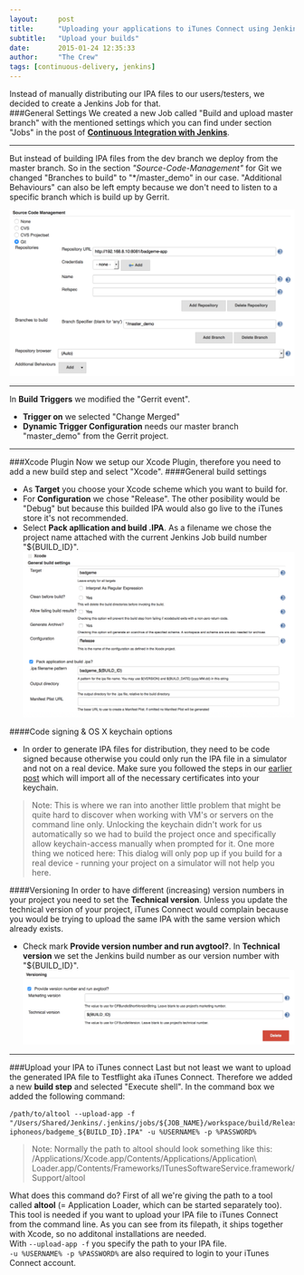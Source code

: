 ```yaml
---
layout:     post
title:      "Uploading your applications to iTunes Connect using Jenkins"
subtitle:   "Upload your builds"
date:       2015-01-24 12:35:33
author:     "The Crew"
tags: [continuous-delivery, jenkins]
---
```


Instead of manually distributing our IPA files to our users/testers, we decided to create a Jenkins Job for that.<br>
###General Settings
We created a new Job called "Build and upload master branch" with the mentioned settings which you can find under section "Jobs" in the post of [**Continuous Integration with Jenkins**](http://ciforios.github.io/2015/01/25/Jenkins/).<br>
***
But instead of building IPA files from the dev branch we deploy from the master branch. So in the section *"Source-Code-Management"* for Git we changed "Branches to build" to "*/master_demo" in our case. "Additional Behaviours" can also be left empty because we don't need to listen to a specific branch which is build up by Gerrit.<br>

![image](/img/jenkins/jobITunesConnectSCM.png)
***
In **Build Triggers** we modified the "Gerrit event".

* **Trigger on** we selected "Change Merged"
* **Dynamic Trigger Configuration** needs our master branch "master_demo" from the Gerrit project.

***
###Xcode Plugin
Now we setup our Xcode Plugin, therefore you need to add a new build step and select "Xcode". 
####General build settings
* As **Target** you choose your Xcode scheme which you want to build for.
* For **Configuration** we chose "Release". The other posibility would be "Debug" but because this builded IPA would also go live to the iTunes store it's not recommended. 
* Select **Pack apllication and build .IPA**. As a filename we chose the project name attached with the current Jenkins Job build number "<ProjectName>${BUILD_ID}".
![image](/img/jenkins/pluginXcodeBuildSettings.png)

####Code signing & OS X keychain options
* In order to generate IPA files for distribution, they need to be code signed because otherwise you could only run the IPA file in a simulator and not on a real device. Make sure you followed the steps in our [earlier post](http://ciforios.github.io/2015/01/28/Code-Signing/) which will import all of the necessary certificates into your keychain.

> Note: This is where we ran into another little problem that might be quite hard to discover when working with VM's or servers on the command line only. Unlocking the keychain didn't work for us automatically so we had to build the project once and specifically allow keychain-access manually when prompted for it. One more thing we noticed here: This dialog will only pop up if you build for a real device - running your project on a simulator will not help you here.

####Versioning
In order to have different (increasing) version numbers in your project you need to set the **Technical version**. Unless you update the technical version of your project, iTunes Connect would complain because you would be trying to upload the same IPA with the same version which already exists.<br>

* Check mark **Provide version number and run avgtool?**. In **Technical version** we set the Jenkins build number as our version number with "${BUILD_ID}".
![image](/img/jenkins/pluginXcodeVersioning.png)

***
###Upload your IPA to iTunes connect
Last but not least we want to upload the generated IPA file to Testflight aka iTunes Connect. Therefore we added a new **build step** and selected "Execute shell". In the command box we added the following command:<br>
```
/path/to/altool --upload-app -f "/Users/Shared/Jenkins/.jenkins/jobs/${JOB_NAME}/workspace/build/Release-iphoneos/badgeme_${BUILD_ID}.IPA" -u %USERNAME% -p %PASSWORD%
```
> Note: Normally the path to altool should look something like this: /Applications/Xcode.app/Contents/Applications/Application\ Loader.app/Contents/Frameworks/ITunesSoftwareService.framework/Support/altool

What does this command do? First of all we're giving the path to a tool called **altool** (= Application Loader, which can be started separately too). This tool is needed if you want to upload your IPA file to iTunes Connect from the command line. As you can see from its filepath, it ships together with Xcode, so no additonal installations are needed.<br>
With ```--upload-app -f``` you specify the path to your IPA file.<br>
```-u %USERNAME% -p %PASSWORD%``` are also required to login to your iTunes Connect account.